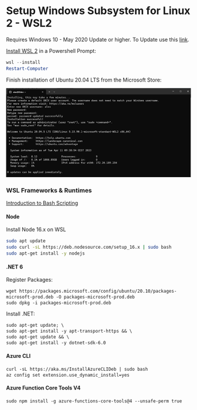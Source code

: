 # Setup Windows Subsystem for Linux 2 - WSL2

Requires Windows 10 - May 2020 Update or higher. To Update use this [link](https://www.microsoft.com/de-de/software-download/windows10).

[Install WSL 2](https://docs.microsoft.com/en-us/windows/wsl/install) in a Powershell Prompt:

```powershell
wsl --install
Restart-Computer
```

Finish installation of Ubuntu 20.04 LTS from the Microsoft Store:

![wsl-finish](_images/wsl-finish.png)

### WSL Frameworks & Runtimes

[Introduction to Bash Scripting](https://www.taniarascia.com/how-to-create-and-use-bash-scripts/)

#### Node

Install Node 16.x on WSL

```bash
sudo apt update
sudo curl -sL https://deb.nodesource.com/setup_16.x | sudo bash
sudo apt-get install -y nodejs
```

#### .NET 6 

Register Packages:

```
wget https://packages.microsoft.com/config/ubuntu/20.10/packages-microsoft-prod.deb -O packages-microsoft-prod.deb
sudo dpkg -i packages-microsoft-prod.deb
```
Install .NET:

```
sudo apt-get update; \
sudo apt-get install -y apt-transport-https && \
sudo apt-get update && \
sudo apt-get install -y dotnet-sdk-6.0
```

#### Azure CLI

```
curl -sL https://aka.ms/InstallAzureCLIDeb | sudo bash
az config set extension.use_dynamic_install=yes
```

#### Azure Function Core Tools V4

```
sudo npm install -g azure-functions-core-tools@4 --unsafe-perm true
```
